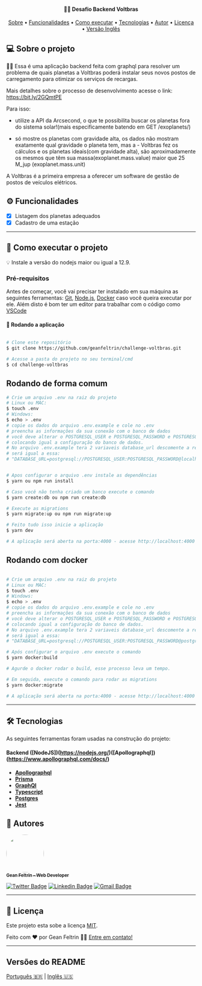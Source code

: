 <h4 align="center">
	🐱‍🚀 Desafio Backend Voltbras
</h4>

<p align="center">
 <a href="#-sobre-o-projeto">Sobre</a> •
 <a href="#user-content-️-funcionalidades">Funcionalidades</a> •
 <a href="#-como-executar-o-projeto">Como executar</a> •
 <a href="#-tecnologias">Tecnologias</a> •
 <a href="#-autores">Autor</a> •
 <a href="#user-content--licença">Licença</a> •
 <a href="#user-content-versões-do-readme">Versão Inglês</a>
</p>

## 💻 Sobre o projeto

🐱‍🚀 Essa é uma aplicação backend feita com graphql para resolver um problema de quais planetas a Voltbras poderá instalar seus novos postos de carregamento para otimizar os serviços de recargas.

Mais detalhes sobre o processo de desenvolvimento acesse o link: https://bit.ly/2GQmtPE

Para isso:

- utilize a API da Arcsecond, o que te possibilita buscar os planetas fora do sistema solar!(mais especificamente batendo em GET /exoplanets/)

- só mostre os planetas com gravidade alta, os dados não mostram exatamente qual gravidade o planeta tem, mas a - Voltbras fez os cálculos e os planetas ideais(com gravidade alta),
  são aproximadamente os mesmos que têm sua massa(exoplanet.mass.value) maior que 25 M_jup (exoplanet.mass.unit)

A Voltbras é a primeira empresa a oferecer um software de gestão de postos de veículos elétricos.

## ⚙️ Funcionalidades

- [x] Listagem dos planetas adequados
- [x] Cadastro de uma estação

---

## 🚀 Como executar o projeto

💡 Instale a versão do nodejs maior ou igual a 12.9.

### Pré-requisitos

Antes de começar, você vai precisar ter instalado em sua máquina as seguintes ferramentas:
[Git](https://git-scm.com), [Node.js](https://nodejs.org/en/), [Docker](https://www.docker.com/) caso você queira executar por ele.
Além disto é bom ter um editor para trabalhar com o código como [VSCode](https://code.visualstudio.com/)

#### 🧭 Rodando a aplicação

```bash

# Clone este repositório
$ git clone https://github.com/geanfeltrin/challenge-voltbras.git

# Acesse a pasta do projeto no seu terminal/cmd
$ cd challenge-voltbras

```

## Rodando de forma comum

```bash
# Crie um arquivo .env na raiz do projeto
# Linux ou MAC:
$ touch .env
# Windows:
$ echo > .env
# copie os dados do arquivo .env.example e cole no .env
# preencha as informações da sua conexão com o banco de dados
# você deve alterar o POSTGRESQL_USER e POSTGRESQL_PASSWORD e POSTGRESQL_PORT
# colocando igual a configuração do banco de dados.
# No arquivo .env.example tera 2 variaveis database_url descomente a referente ao localhost.
# será igual a essa:
# "DATABASE_URL=postgresql://POSTGRESQL_USER:POSTGRESQL_PASSWORD@localhost:POSTGRESQL_PORT/challenge_voltbras?schema=public&sslmode=prefer".


# Apos configurar o arquivo .env instale as dependências
$ yarn ou npm run install

# Caso você não tenha criado um banco execute o comando
$ yarn create:db ou npm run create:db

# Execute as migrations
$ yarn migrate:up ou npm run migrate:up

# Feito tudo isso inicie a aplicação
$ yarn dev

# A aplicação será aberta na porta:4000 - acesse http://localhost:4000

```

## Rodando com docker

```bash

# Crie um arquivo .env na raiz do projeto
# Linux ou MAC:
$ touch .env
# Windows:
$ echo > .env
# copie os dados do arquivo .env.example e cole no .env
# preencha as informações da sua conexão com o banco de dados
# você deve alterar o POSTGRESQL_USER e POSTGRESQL_PASSWORD e POSTGRESQL_PORT
# colocando igual a configuração do banco de dados.
# No arquivo .env.example tera 2 variaveis database_url descomente a referente ao docker.
# será igual a essa:
# "DATABASE_URL=postgresql://POSTGRESQL_USER:POSTGRESQL_PASSWORD@postgres:POSTGRESQL_PORT/challenge_voltbras?schema=public&sslmode=prefer".

# Após configurar o arquivo .env execute o comando
$ yarn docker:build

# Agurde o docker rodar o build, esse processo leva um tempo.

# Em seguida, execute o comando para rodar as migrations
$ yarn docker:migrate

# A aplicação será aberta na porta:4000 - acesse http://localhost:4000

```

---

## 🛠 Tecnologias

As seguintes ferramentas foram usadas na construção do projeto:

#### **Backend** ([NodeJS])(https://nodejs.org/)([Apollographql])(https://www.apollographql.com/docs/)

- **[Apollographql](https://www.apollographql.com/docs/)**
- **[Prisma](https://www.prisma.io/)**
- **[GraphQl](https://graphql.org/)**
- **[Typescript](https://www.typescriptlang.org/)**
- **[Postgres](https://www.postgresql.org/)**
- **[Jest](https://jestjs.io/)**

## 🦸 Autores

<a href="https://github.com/geanfeltrin">
 <img style="border-radius: 50%;" src="https://avatars2.githubusercontent.com/u/32302438?s=460&u=16efbd85b761114e0effe20244bddd2d19f230f8&v=4" width="100px;" alt=""/>
 <br />
  <sub>
    <b>Gean Feltrin - Web Developer</b>
  </sub>
</a>
 <br />

[![Twitter Badge](https://img.shields.io/badge/-@Geanfeltrin1-1ca0f1?style=flat-square&labelColor=1ca0f1&logo=twitter&logoColor=white&link=https://twitter.com/tgmarinho)](https://twitter.com/Geanfeltrin1) [![Linkedin Badge](https://img.shields.io/badge/-Gean-blue?style=flat-square&logo=Linkedin&logoColor=white&link=https://www.linkedin.com/in/geanfeltrin/)](https://www.linkedin.com/in/geanfeltrin/)
[![Gmail Badge](https://img.shields.io/badge/-geanfeltrin75@gmail.com-c14438?style=flat-square&logo=Gmail&logoColor=white&link=mailto:geanfeltrin75@gmail.com)](mailto:geanfeltrin75@gmail.com)

---

## 📝 Licença

Este projeto esta sobe a licença [MIT](./LICENSE).

Feito com ❤️ por Gean Feltrin 👋🏽 [Entre em contato!](https://www.linkedin.com/in/geanfeltrin/)

---

## Versões do README

[Português 🇧🇷](./README-PT.md) | [Inglês 🇺🇸](./README.md)
